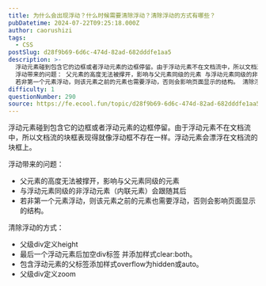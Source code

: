 ```yaml
---
title: 为什么会出现浮动？什么时候需要清除浮动？清除浮动的方式有哪些？
pubDatetime: 2024-07-22T09:25:18.000Z
author: caorushizi
tags:
  - CSS
postSlug: d28f9b69-6d6c-474d-82ad-682dddfe1aa5
description: >-
  浮动元素碰到包含它的边框或者浮动元素的边框停留。由于浮动元素不在文档流中，所以文档流的块框表现得就像浮动框不存在一样。浮动元素会漂浮在文档流的块框上。
  浮动带来的问题： 父元素的高度无法被撑开，影响与父元素同级的元素 与浮动元素同级的非浮动元素（内联元素）会跟随其后
  若非第一个元素浮动，则该元素之前的元素也需要浮动，否则会影响页面显示的结构。 清除浮动的方式： 父级div定义height 最后一个
difficulty: 1
questionNumber: 290
source: https://fe.ecool.fun/topic/d28f9b69-6d6c-474d-82ad-682dddfe1aa5
---
```


浮动元素碰到包含它的边框或者浮动元素的边框停留。由于浮动元素不在文档流中，所以文档流的块框表现得就像浮动框不存在一样。浮动元素会漂浮在文档流的块框上。

浮动带来的问题：

- 父元素的高度无法被撑开，影响与父元素同级的元素
- 与浮动元素同级的非浮动元素（内联元素）会跟随其后
- 若非第一个元素浮动，则该元素之前的元素也需要浮动，否则会影响页面显示的结构。

清除浮动的方式：

- 父级div定义height
- 最后一个浮动元素后加空div标签 并添加样式clear:both。
- 包含浮动元素的父标签添加样式overflow为hidden或auto。
- 父级div定义zoom
